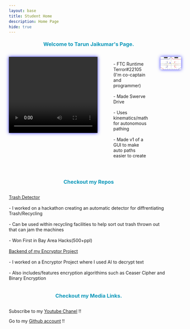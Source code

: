 ```yaml
---
layout: base
title: Student Home 
description: Home Page
hide: true
---
```



<h3>Welcome to Tarun Jaikumar's Page.</h3>









<div class="hobby-container">
    <video src="Videos/Robotics.mp4" width="280" height="240" controls class="video-class"></video>
    <p class="RTT-text">
        - FTC Runtime Terror#22105 (I'm co-captain and programmer)
        <br><br>
        - Made Swerve Drive
        <br><br>
        - Uses kinematics/math for autonomous pathing
        <br><br>
        - Made v1 of a GUI to make auto paths easier to create
    </p>
    <img src="images/notebooks/foundation/Ftcsimexample.png" alt="Side Image" class="Side-image3">
</div>

<h3>Checkout my Repos</h3>



<div class="text-container">
    <p class="RTT-text">
        <a href="https://github.com/tarunja1ks/TrashDetector">Trash Detector</a>
        <br><br>
        - I worked on a hackathon creating an automatic detector for diffrentiating Trash/Recycling
        <br><br>
        - Can be used within recycling facilities to help sort out trash thrown out that can jam the machines
        <br><br>
        - Won First in Bay Area Hacks(500+ppl)
        <br><br>
        <a href="https://github.com/tarunja1ks/CptbackendSecretEncrypter"> Backend of my Encryptor Project</a>
        <br><br>
            - I worked on a Encryptor Project where I used AI to decrypt text
            <br><br>
            - Also includes/features encryption algorithims such as Ceaser Cipher and Binary Encryption
            <br><br>
    </p>
</div>



<h3>Checkout my Media Links.</h3>

Subscribe to my [Youtube Chanel](https://www.youtube.com/@tarunjaikumar9058/featured) !!

Go to my [Github account](https://github.com/tarunja1ks) !!











<style>
    .hobby-container {
        display:grid;
        grid-template-columns: repeat(3,1fr);
        margin-bottom:50px;
    }

    .main-image {
        max-width: 500px;
        margin-bottom:50px;
        animation: moving-glow 2s infinite;
        margin-right:50px;
        
    }

    .main-image2{
        max-width: 500px;
        margin-bottom:70px;
         animation: moving-glow2 2s infinite;
        margin-right:50px;
    }

    .daves-text {
        position: relative;
        display: inline-block;
        text-align: center;
        max-width: 320px; 
    }

    .hobby-description {
        margin-bottom: 10px; 
    }

    .Side-image {
        display: block;
        margin-left: 40px;
        animation: moving-glow 2s infinite;
    }

    .Side-image3 {
        display: block;
        margin-left: 40px;
        animation: moving-glow3 2s infinite;
    }

    .video-class {
        animation: moving-glow3 2s infinite;
        margin-right:50px;
    }

    .nbastats{
         margin-left: 40px;
         animation: moving-glow2 2s infinite;
    }


    @keyframes moving-glow3 {
        0% {
            box-shadow: 0 0 10px rgba(0, 0, 255, 0.8);
        }
        50% {
            box-shadow: 0 0 30px rgba(0, 0, 255, 0.8);
        }
        100% {
            box-shadow: 0 0 10px rgba(0, 0, 255, 0.8);
        }
    }

    @keyframes moving-glow2 {
        0% {
            box-shadow: 0 0 10px rgba(0, 255, 0, 0.8)
        }
        50% {
             box-shadow: 0 0 30px rgba(0, 255, 0, 0.8)
        }
        100% {
            box-shadow: 0 0 10px rgba(0, 255, 0, 0.8)
        }
    }

    @keyframes moving-glow {
        0% {
            box-shadow: 0 0 10px rgba(255, 0, 0, 0.8);
        }
        50% {
            box-shadow: 0 0 30px rgba(255, 0, 0, 0.8);
        }
        100% {
            box-shadow: 0 0 10px rgba(255, 0, 0, 0.8);
        }
    }

   @keyframes bounce {
            0%, 20%, 50%, 80%, 100% {
                transform: translateY(0);
                color: #0D98BA; 
            }
            40% {
                transform: translateY(-5px); 
                color: #32cd32; 
            }
            60% {
                transform: translateY(-5px); /
                color: #32cd32; 
            }
    }
    h3 {
        text-align: center;
        margin: 20px 0; 
        margin-bottom:30px;
        color: #ff4500; 
        animation: bounce 2s infinite;
    }

</style>





